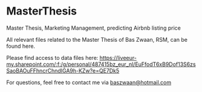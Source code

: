 # MasterThesis
Master Thesis, Marketing Management, predicting Airbnb listing price

All relevant files related to the Master Thesis of Bas Zwaan, RSM, can be found here.

Please find access to data files here: https://liveeur-my.sharepoint.com/:f:/g/personal/487415bz_eur_nl/EuFfodT6xB9Dof13S6zsSaoBAOuFFhncrChndIGA9h-KZw?e=QE7Dk5

For questions, feel free to contact me via baszwaan@hotmail.com
